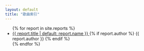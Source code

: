 ```yaml
---
layout: default
title: "歌曲索引"
---
```


<div>
  <!-- <header>
    <h1>🎶 歌曲学习</h1>
  </header> -->

  <!-- <p>欢迎光临！这里汇集了一些歌曲的解析报告。</p> -->

  <ul>
    {% for report in site.reports %}
      <li>
        <a href="{{ report.url | relative_url }}">
          {{ report.title | default: report.name }}
        </a>
        {% if report.author %}
          <span>{{ report.author }}</span>
        {% endif %}
      </li>
    {% endfor %}
  </ul>
</div>
